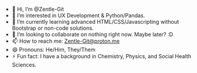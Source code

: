 - 👋 Hi, I’m @Zentle-Git
- 👀 I’m interested in UX Development & Python/Pandas.
- 🌱 I’m currently learning advanced HTML/CSS/Javascripting without Bootstrap or non-code solutions.
- 💞️ I’m looking to collaborate on nothing right now. Maybe later? :D
- 📫 How to reach me: Zentle-Git@proton.me
- 😄 Pronouns: He/Him, They/Them
- ⚡ Fun fact: I have a background in Chemistry, Physics, and Social Health Sciences.

<!---
Zentle-Git/Zentle-Git is a ✨ special ✨ repository because its `README.md` (this file) appears on your GitHub profile.
You can click the Preview link to take a look at your changes.
--->
